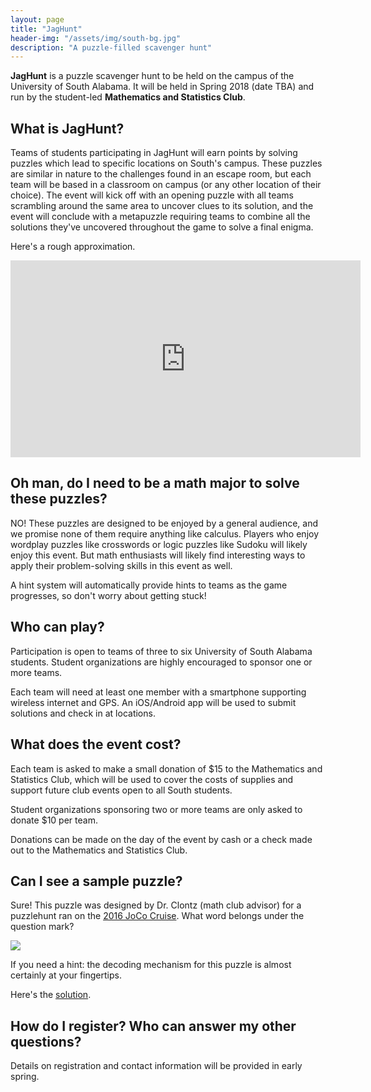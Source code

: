 ```yaml
---
layout: page
title: "JagHunt"
header-img: "/assets/img/south-bg.jpg"
description: "A puzzle-filled scavenger hunt"
---
```


**JagHunt** is a puzzle scavenger hunt to be held on
the campus of the University of South Alabama. It will be held
in Spring 2018 (date TBA) and run by the
student-led **Mathematics and Statistics Club**.

## What is JagHunt?

Teams of students participating in JagHunt will earn points by
solving puzzles which lead to specific locations on South's
campus. These puzzles are similar in nature to the challenges
found in an escape room, but each team will be based in a
classroom on campus (or any other location of their choice).
The event will kick off with an opening puzzle with all teams
scrambling around the same area to uncover clues to its solution,
and the event will conclude with a metapuzzle requiring teams
to combine all the solutions they've uncovered throughout the game
to solve a final enigma.

Here's a rough approximation.

<iframe width="560" height="315" src="https://www.youtube.com/embed/LTTlczKbTYA" frameborder="0" gesture="media" allow="encrypted-media" allowfullscreen></iframe>

## Oh man, do I need to be a math major to solve these puzzles?

NO! These puzzles are designed to be enjoyed by a general
audience, and we promise none of them require anything like calculus.
Players who enjoy wordplay puzzles like crosswords or
logic puzzles like Sudoku will likely enjoy this event. But math
enthusiasts will likely find interesting ways to apply their
problem-solving skills in this event as well.

A hint system will automatically provide hints to teams as the game
progresses, so don't worry about getting stuck!

## Who can play?

Participation is open to teams of three to six
University of South Alabama students. Student organizations
are highly encouraged to sponsor one or more teams.

Each team will need at least one member with a smartphone
supporting wireless internet and GPS. An iOS/Android app will
be used to submit solutions and check in at locations.

## What does the event cost?

Each team is asked to make a small donation of $15 to the
Mathematics and Statistics Club, which will be used to cover the costs
of supplies and support future club events open to all South students.

Student organizations sponsoring two or more teams are only asked to
donate $10 per team.

Donations can be made on the day of the event by cash or a
check made out to the Mathematics and Statistics Club.

## Can I see a sample puzzle?

Sure! This puzzle was designed by Dr. Clontz (math club advisor)
for a puzzlehunt ran on the [2016 JoCo Cruise](https://jococruise.com/).
What word belongs under the question mark?

![](http://clontz.org/img/swiper-no-swiping.jpg)

If you need a hint: the decoding mechanism for this puzzle is almost
certainly at your fingertips.

Here's the [solution](https://github.com/StevenClontz/swiper-no-swiping/raw/master/puzzle-solution.pdf).

## How do I register? Who can answer my other questions?

Details on registration and contact information will be provided
in early spring.
